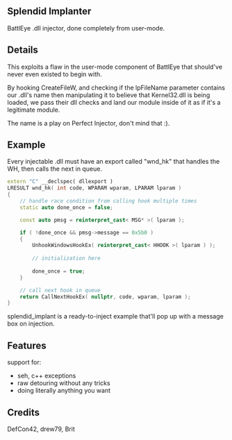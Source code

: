 ## Splendid Implanter

BattlEye .dll injector, done completely from user-mode.

## Details

This exploits a flaw in the user-mode component of BattlEye that should've never even existed to begin with.

By hooking CreateFileW, and checking if the lpFileName parameter contains our .dll's name then manipulating it to believe that Kernel32.dll is being loaded, we pass their dll checks and land our module inside of it as if it's a legitimate module.

The name is a play on Perfect Injector, don't mind that :).

## Example

Every injectable .dll must have an export called "wnd_hk" that handles the WH, then calls the next in queue.

```cpp
extern "C" __declspec( dllexport )
LRESULT wnd_hk( int code, WPARAM wparam, LPARAM lparam )
{
	// handle race condition from calling hook multiple times
	static auto done_once = false;

	const auto pmsg = reinterpret_cast< MSG* >( lparam );

	if ( !done_once && pmsg->message == 0x5b0 )
	{
		UnhookWindowsHookEx( reinterpret_cast< HHOOK >( lparam ) );
		
		// initialization here
		
		done_once = true;
	}

	// call next hook in queue
	return CallNextHookEx( nullptr, code, wparam, lparam );
}
```

splendid_implant is a ready-to-inject example that'll pop up with a message box on injection.

## Features

support for:

- seh, c++ exceptions
- raw detouring without any tricks
- doing literally anything you want

## Credits

DefCon42, drew79, Brit

